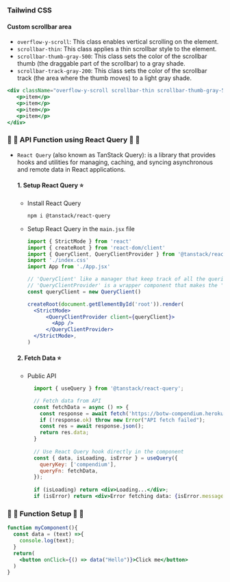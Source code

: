 

### Tailwind CSS

#### Custom scrollbar area
- `overflow-y-scroll`: This class enables vertical scrolling on the element.
- `scrollbar-thin`: This class applies a thin scrollbar style to the element.
- `scrollbar-thumb-gray-500`: This class sets the color of the scrollbar thumb (the draggable part of the scrollbar) to a gray shade.
- `scrollbar-track-gray-200`: This class sets the color of the scrollbar track (the area where the thumb moves) to a light gray shade.
```jsx
<div className="overflow-y-scroll scrollbar-thin scrollbar-thumb-gray-500 scrollbar-track-gray-200">
   <p>item</p>
   <p>item</p>
   <p>item</p>
   <p>item</p>
</div>
```

### 🌸 🌸 API Function using React Query 🌸 🌸
- `React Query` (also known as TanStack Query): is a library that provides hooks and utilities for managing, caching, and syncing asynchronous and remote data in React applications.

  #### 1. Setup React Query ⭐️
    - Install React Query
      ```bash
      npm i @tanstack/react-query
      ```
    - Setup React Query in the `main.jsx` file
  
      ```jsx
      import { StrictMode } from 'react'
      import { createRoot } from 'react-dom/client'
      import { QueryClient, QueryClientProvider } from '@tanstack/react-query'
      import './index.css'
      import App from './App.jsx'

      // 'QueryClient' like a manager that keep track of all the queries in the app
      // 'QueryClientProvider' is a wrapper component that makes the 'QueryClient' available to the rest of the app
      const queryClient = new QueryClient()

      createRoot(document.getElementById('root')).render(
        <StrictMode>
            <QueryClientProvider client={queryClient}>
              <App />
            </QueryClientProvider>
        </StrictMode>,
      )
      ```

  #### 2. Fetch Data ⭐️
    - Public API
  
      ```jsx
        import { useQuery } from '@tanstack/react-query';

        // Fetch data from API
        const fetchData = async () => {
          const response = await fetch('https://botw-compendium.herokuapp.com/api/v3/compendium/all');
          if (!response.ok) throw new Error("API fetch failed");
          const res = await response.json();
          return res.data;
        }
        
        // Use React Query hook directly in the component
        const { data, isLoading, isError } = useQuery({
          queryKey: ['compendium'],
          queryFn: fetchData,
        });
        
        if (isLoading) return <div>Loading...</div>;
        if (isError) return <div>Error fetching data: {isError.message}</div>;
      ```

### 🌸 🌸 Function Setup 🌸 🌸
```jsx
function myComponent(){
  const data = (text) =>{
    console.log(text);
  }
  return(
    <button onClick={() => data("Hello")}>Click me</button>
  )
}
```